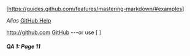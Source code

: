 [https://guides.github.com/features/mastering-markdown/#examples]

*Alias* [GitHub Help](https://guides.github.com/features/mastering-markdown/#examples)  


http://github.com 
[GitHub](http://github.com) ---or use [ ]
###### **QA 1: Page 11**
